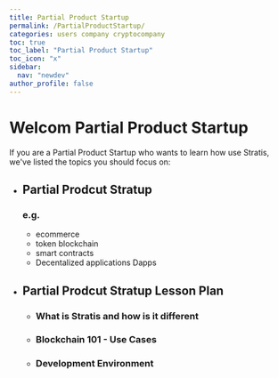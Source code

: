 ```yaml
---
title: Partial Product Startup
permalink: /PartialProductStartup/
categories: users company cryptocompany
toc: true
toc_label: "Partial Product Startup"
toc_icon: "x"
sidebar:
  nav: "newdev"
author_profile: false
---
```

# Welcom Partial Product Startup

If you are a Partial Product Startup who wants to learn how use Stratis, we've listed the topics you should focus on: 

- ## Partial Prodcut Stratup 
  ### e.g.
  - ecommerce
  - token blockchain
  - smart contracts
  - Decentalized applications Dapps
- ## Partial Prodcut Stratup Lesson Plan
  - ### What is Stratis and how is it different
  - ### Blockchain 101 - Use Cases
  - ### Development Environment 